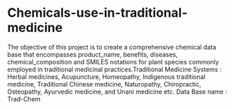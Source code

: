 # Chemicals-use-in-traditional-medicine
The objective of this project is to create a comprehensive chemical data base that encompasses product_name, benefits, diseases, chemical_composition and SMILES notations for plant species commonly employed in traditional medicinal practices.Traditional Medicine Systems : Herbal medicines, Acupuncture, Homeopathy, Indigenous traditional medicine, Traditional Chinese medicine, Naturopathy, Chiropractic, Osteopathy, Ayurvedic medicine, and Unani medicine etc.
Data Base name : Trad-Chem

